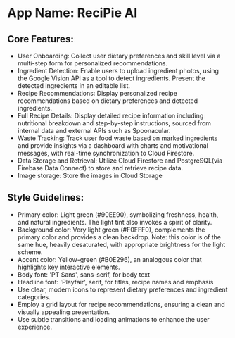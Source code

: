 # **App Name**: ReciPie AI

## Core Features:

- User Onboarding: Collect user dietary preferences and skill level via a multi-step form for personalized recommendations.
- Ingredient Detection: Enable users to upload ingredient photos, using the Google Vision API as a tool to detect ingredients. Present the detected ingredients in an editable list.
- Recipe Recommendations: Display personalized recipe recommendations based on dietary preferences and detected ingredients.
- Full Recipe Details: Display detailed recipe information including nutritional breakdown and step-by-step instructions, sourced from internal data and external APIs such as Spoonacular.
- Waste Tracking: Track user food waste based on marked ingredients and provide insights via a dashboard with charts and motivational messages, with real-time synchronization to Cloud Firestore.
- Data Storage and Retrieval: Utilize Cloud Firestore and PostgreSQL(via Firebase Data Connect) to store and retrieve recipe data.
- Image storage: Store the images in Cloud Storage

## Style Guidelines:

- Primary color: Light green (#90EE90), symbolizing freshness, health, and natural ingredients. The light tint also invokes a spirit of clarity.
- Background color: Very light green (#F0FFF0), complements the primary color and provides a clean backdrop. Note: this color is of the same hue, heavily desaturated, with appropriate brightness for the light scheme.
- Accent color: Yellow-green (#B0E296), an analogous color that highlights key interactive elements.
- Body font: 'PT Sans', sans-serif, for body text
- Headline font: 'Playfair', serif, for titles, recipe names and emphasis
- Use clear, modern icons to represent dietary preferences and ingredient categories.
- Employ a grid layout for recipe recommendations, ensuring a clean and visually appealing presentation.
- Use subtle transitions and loading animations to enhance the user experience.
